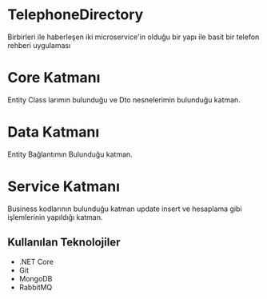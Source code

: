 
# TelephoneDirectory

Birbirleri ile haberleşen iki microservice'in olduğu bir yapı ile basit bir telefon rehberi uygulaması


# Core Katmanı

Entity Class larımın bulunduğu ve Dto nesnelerimin bulunduğu katman.

# Data Katmanı

Entity Bağlantımın Bulunduğu katman.

# Service Katmanı

Business kodlarının bulunduğu katman update insert ve hesaplama gibi işlemlerinin yapıldığı katman.

## Kullanılan Teknolojiler

- .NET Core
- Git
- MongoDB
- RabbitMQ

